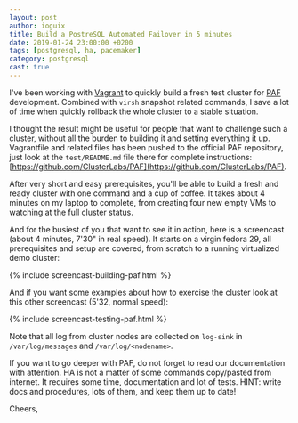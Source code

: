 ```yaml
---
layout: post
author: ioguix
title: Build a PostreSQL Automated Failover in 5 minutes
date: 2019-01-24 23:00:00 +0200
tags: [postgresql, ha, pacemaker]
category: postgresql
cast: true
---
```


I've been working with [Vagrant](https://www.vagrantup.com/) to quickly build a fresh
test cluster for [PAF](https://clusterlabs.github.io/PAF/) development. Combined with
`virsh` snapshot related commands, I save a lot of time when quickly rollback the whole
cluster to a stable situation.

I thought the result might be useful for people that want to challenge such a
cluster, without all the burden to building it and setting everything it up. Vagrantfile
and related files has been pushed to the official PAF repository, just
look at the `test/README.md` file there for complete instructions:
[https://github.com/ClusterLabs/PAF](https://github.com/ClusterLabs/PAF).

After very short and easy prerequisites, you'll be able to build a fresh and ready
cluster with one command and a cup of coffee. It takes about 4 minutes on my laptop to
complete, from creating four new empty VMs to watching at the full cluster status.

And for the busiest of you that want to see it in action, here is a screencast (about 4
minutes, 7'30" in real speed). It starts on a virgin fedora 29, all prerequisites and
setup are covered, from scratch to a running virtualized demo cluster:

{% include screencast-building-paf.html %}

And if you want some examples about how to exercise the cluster look at this
other screencast (5'32, normal speed):

{% include screencast-testing-paf.html %}

Note that all log from cluster nodes are collected on `log-sink` in `/var/log/messages` and
`/var/log/<nodename>`.

If you want to go deeper with PAF, do not forget to read our documentation with
attention. HA is not a matter of some commands copy/pasted from internet. It requires
some time, documentation and lot of tests. HINT: write docs and procedures, lots of them,
and keep them up to date!

Cheers,
